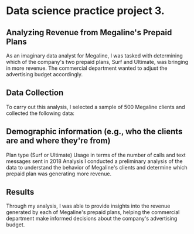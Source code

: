 # Data science practice project 3.
## Analyzing Revenue from Megaline's Prepaid Plans
As an imaginary data analyst for Megaline, I was tasked with determining which of the company's two prepaid plans, Surf and Ultimate, was bringing in more revenue. The commercial department wanted to adjust the advertising budget accordingly.

## Data Collection
To carry out this analysis, I selected a sample of 500 Megaline clients and collected the following data:

## Demographic information (e.g., who the clients are and where they're from)
Plan type (Surf or Ultimate)
Usage in terms of the number of calls and text messages sent in 2018
Analysis
I conducted a preliminary analysis of the data to understand the behavior of Megaline's clients and determine which prepaid plan was generating more revenue.

## Results
Through my analysis, I was able to provide insights into the revenue generated by each of Megaline's prepaid plans, helping the commercial department make informed decisions about the company's advertising budget.

